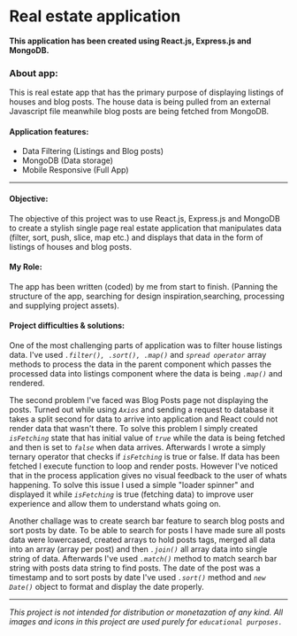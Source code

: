 # Real estate application

__This application has been created using React.js, Express.js and MongoDB.__

### About app:

This is real estate app that has the primary purpose of displaying listings of houses and blog posts. The house data is being pulled from an external Javascript file meanwhile blog posts are being fetched from MongoDB.

#### Application features:
* Data Filtering (Listings and Blog posts)
* MongoDB (Data storage)
* Mobile Responsive (Full App)

***

#### Objective:

The objective of this project was to use React.js, Express.js and MongoDB to create a stylish single page real estate application that manipulates data (filter, sort, push, slice, map etc.) and displays that data in the form of listings of houses and blog posts.

#### My Role:

The app has been written (coded) by me from start to finish.
(Panning the structure of the app, searching for design inspiration,searching, processing and supplying project assets).

#### Project difficulties & solutions:

One of the most challenging parts of application was to filter house listings data. 
I've used _`.filter(), .sort(), .map()`_ and _`spread operator`_ array methods to process the data in the parent component which passes the processed data into listings component where the data is being _`.map()`_ and rendered.

The second problem I've faced was Blog Posts page not displaying the posts. Turned out while using _`Axios`_ and sending a request to database it takes a split second for data to arrive into application and React could not render data that wasn't there. To solve this problem I simply created _`isFetching`_ state that has initial value of _`true`_ while the data is being fetched and then is set to _`false`_ when data arrives. Afterwards I wrote a simply ternary operator that checks if _`isFetching`_ is true or false. If data has been fetched I execute function to loop and render posts.
However I've noticed that in the process application gives no visual feedback to the user of whats happening. To solve this issue I used a simple "loader spinner" and displayed it while _`isFetching`_ is true (fetching data) to improve user experience and allow them to understand whats going on.

Another challage was to create search bar feature to search blog posts and sort posts by date.
To be able to search for posts I have made sure all posts data were lowercased, created arrays to hold posts tags, merged all data into an array (array per post) and then _`.join()`_ all array data into single string of data. Afterwards I've used _`.match()`_ method to match search bar string with posts data string to find posts.
The date of the post was a timestamp and to sort posts by date I've used _`.sort()`_ method and _`new Date()`_ object to format and display the date properly.

***

_This project is not intended for distribution or monetazation of any kind._
_All images and icons in this project are used purely for `educational purposes.`_

